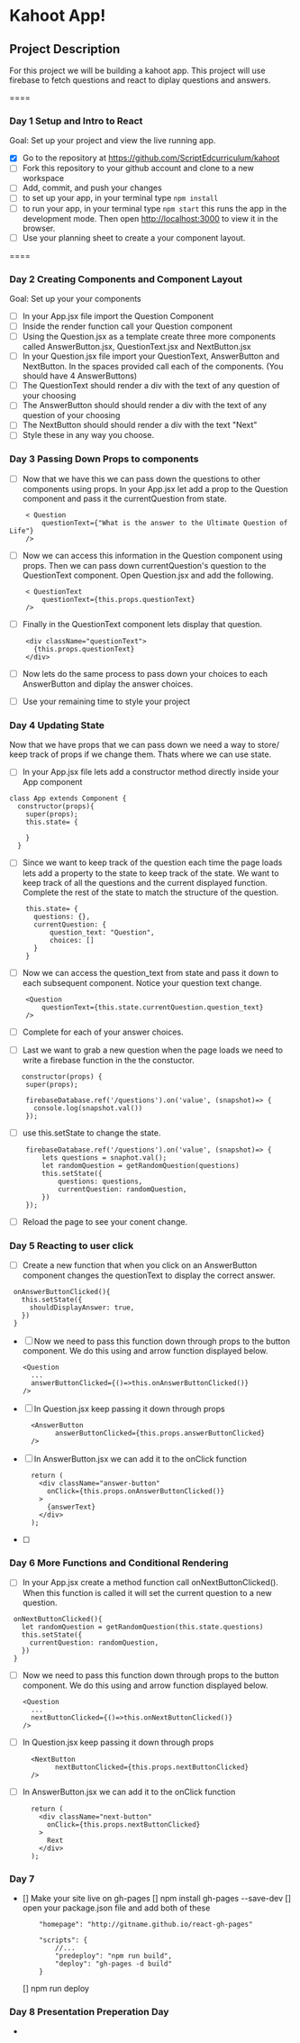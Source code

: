 # Kahoot App!

## Project Description

For this project we will be building a kahoot app. This project will use firebase to fetch questions and react to diplay questions and answers.

====
### Day 1 Setup and Intro to React
Goal: Set up your project and view the live running app.

- [x] Go to the repository at https://github.com/ScriptEdcurriculum/kahoot
- [ ] Fork this repository to your github account and clone to a new workspace
- [ ] Add, commit, and push your changes
- [ ] to set up your app, in your terminal type `npm install`
- [ ] to run your app, in your terminal type `npm start` this runs the app in the development mode. Then open [http://localhost:3000](http://localhost:3000) to view it in the browser.
- [ ] Use your planning sheet to create a your component layout.

====
### Day 2 Creating Components and Component Layout
Goal: Set up your your components

- [ ] In your App.jsx file import the Question Component
- [ ] Inside the render function call your Question component
- [ ] Using the Question.jsx as a template create three more components called AnswerButton.jsx, QuestionText.jsx and NextButton.jsx
- [ ] In your Question.jsx file import your QuestionText, AnswerButton and NextButton. In the spaces provided call each of the components. (You should have 4 AnswerButtons)
- [ ] The QuestionText should render a div with the text of any question of your choosing
- [ ] The AnswerButton should should render a div with the text of any question of your choosing
- [ ] The NextButton should should render a div with the text "Next"
- [ ] Style these in any way you choose.

### Day 3 Passing Down Props to components
- [ ] Now that we have this we can pass down the questions to other components using props. In your App.jsx let add a prop to the Question component and pass it the currentQuestion from state.
```
    < Question
        questionText={"What is the answer to the Ultimate Question of Life"}
    />
```

- [ ] Now we can access this information in the Question component using props. Then we can pass down currentQuestion's question to the QuestionText component. Open Question.jsx and add the following.
```
    < QuestionText
        questionText={this.props.questionText}
    />
```
- [ ] Finally in the QuestionText component lets display that question.

```
    <div className="questionText">
      {this.props.questionText}
    </div>
```
- [ ] Now lets do the same process to pass down your choices to each AnswerButton and diplay the answer choices.

- [ ] Use your remaining time to style your project

### Day 4 Updating State
Now that we have props that we can pass down we need a way to store/ keep track of props if we change them. Thats where we can use state.

- [ ] In your App.jsx file lets add a constructor method directly inside your App component

```
class App extends Component {
  constructor(props){
    super(props);
    this.state= {

    }
  }
```

- [ ] Since we want to keep track of the question each time the page loads lets add a property to the state to keep track of the state. We want to keep track of all the questions and the current displayed function. Complete the rest of the state to match the structure of the question.

```
    this.state= {
      questions: {},
      currentQuestion: {
          question_text: "Question",
          choices: []
      }
    }
```

- [ ] Now we can access the question_text from state and pass it down to each subsequent component. Notice your question text change.

```
    <Question
        questionText={this.state.currentQuestion.question_text}
    />
```

- [ ] Complete for each of your answer choices.

- [ ] Last we want to grab a new question when the page loads we need to write a firebase function in the the constuctor.

```
   constructor(props) {
    super(props);

    firebaseDatabase.ref('/questions').on('value', (snapshot)=> {
      console.log(snapshot.val())
    });
```
- [ ] use this.setState to change the state.

```
    firebaseDatabase.ref('/questions').on('value', (snapshot)=> {
        lets questions = snaphot.val();
        let randomQuestion = getRandomQuestion(questions)
        this.setState({
            questions: questions,
            currentQuestion: randomQuestion,
        })
    });
```
- [ ] Reload the page to see your conent change.


### Day 5 Reacting to user click
- [ ] Create a new function that when you click on an AnswerButton component changes the questionText to display the correct answer.
 ```
  onAnswerButtonClicked(){
    this.setState({
      shouldDisplayAnswer: true,
    })
  }
  ```

- [ ] Now we need to pass this function down through props to the button component. We do this using and arrow function displayed below.
  ```
  <Question
    ...
    answerButtonClicked={()=>this.onAnswerButtonClicked()}
  />
  ```

- [ ] In Question.jsx keep passing it down through props
  ```
    <AnswerButton
          answerButtonClicked={this.props.answerButtonClicked}
    />
  ```
- [ ] In AnswerButton.jsx we can add it to the onClick function
  ```
    return (
      <div className="answer-button"
        onClick={this.props.onAnswerButtonClicked()}
      >
        {answerText}
      </div>
    );
  ```
- [ ]

### Day 6 More Functions and Conditional Rendering

- [ ] In your App.jsx create a method function call  onNextButtonClicked(). When this function is called it will set the current question to a new question.
 ```
  onNextButtonClicked(){
    let randomQuestion = getRandomQuestion(this.state.questions)
    this.setState({
      currentQuestion: randomQuestion,
    })
  }
  ```
- [ ] Now we need to pass this function down through props to the button component. We do this using and arrow function displayed below.
  ```
  <Question
    ...
    nextButtonClicked={()=>this.onNextButtonClicked()}
  />
  ```
- [ ] In Question.jsx keep passing it down through props
  ```
    <NextButton
          nextButtonClicked={this.props.nextButtonClicked}
    />
  ```
- [ ] In AnswerButton.jsx we can add it to the onClick function
  ```
    return (
      <div className="next-button"
        onClick={this.props.nextButtonClicked}
      >
        Rext
      </div>
    );
  ```

### Day 7
- [] Make your site live on gh-pages
    [] npm install gh-pages --save-dev
    [] open your package.json file and add both of these
    ```
        "homepage": "http://gitname.github.io/react-gh-pages"
    ```
    ```
        "scripts": {
            //...
            "predeploy": "npm run build",
            "deploy": "gh-pages -d build"
        }
    ```
    [] npm run deploy


### Day 8 Presentation Preperation Day
-
